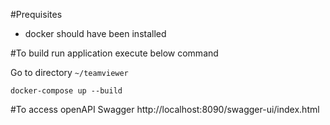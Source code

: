 

#Prequisites
- docker should have been installed



#To build run application execute below command

Go to directory
`~/teamviewer`

`docker-compose up --build`


#To access openAPI Swagger
http://localhost:8090/swagger-ui/index.html